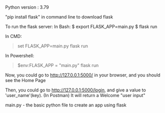 Python version : 3.79

"pip install flask" in command line to download flask

To run the flask server:
In Bash:
$ export FLASK_APP=main.py
$ flask run

In CMD:
> set FLASK_APP=main.py
> flask run

In Powershell:
> $env:FLASK_APP = "main.py"
> flask run

Now, you could go to http://127.0.0.1:5000/ in your browser, and you should see the Home Page

Then, you could go to http://127.0.0.1:5000/login, and give a value to 'user_name'(key). (In Postman)
It will return a Welcome "user input"


main.py - the basic python file to create an app using flask


